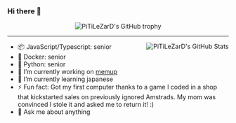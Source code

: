 ### Hi there 👋

<!--
**PiTiLeZarD/PiTiLeZarD** is a ✨ _special_ ✨ repository because its `README.md` (this file) appears on your GitHub profile.
-->

<div align="center">
  <img src="https://github-profile-trophy.vercel.app/?username=PiTiLeZarD&column=-1" alt="PiTiLeZarD's GitHub trophy">
</div>

<hr>

<img align="right" src="https://github-readme-stats.vercel.app/api?username=PiTiLeZarD&count_private=true&show_icons=true&theme=buefy" alt="PiTiLeZarD's GitHub Stats">

- 📦 JavaScript/Typescript: senior
- 🦈 Docker: senior
- 🐍 Python: senior
- 🔭 I’m currently working on [memup](https://github.com/PiTiLeZarD/memup)
- 🌱 I’m currently learning japanese
- ⚡ Fun fact: Got my first computer thanks to a game I coded in a shop that kickstarted sales on previously ignored Amstrads. My mom was convinced I stole it and asked me to return it! :)
- 💬 Ask me about anything
